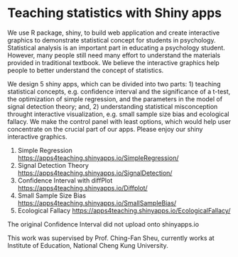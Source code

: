 # Teaching statistics with Shiny apps

We use R package, shiny, to build web application and create interactive graphics to demonstrate statistical concept for students in psychology. Statistical analysis is an important part in educating a psychology student. However, many people still need many effort to understand the materials provided in traditional textbook. We believe the interactive graphics help people to better understand the concept of statistics. 

We design 5 shiny apps, which can be divided into two parts: 1) teaching statistical concepts, e.g. confidence interval and the significance of a t-test, the optimization of simple regression, and the parameters in the model of signal detection theory; and, 2) understanding statistical misconception throught interactive visualization, e.g. small sample size bias and ecological fallacy. We make the control panel with least options, which would help user concentrate on the crucial part of our apps. Please enjoy our shiny interactive graphics.

1. Simple Regression https://apps4teaching.shinyapps.io/SimpleRegression/
2. Signal Detection Theory https://apps4teaching.shinyapps.io/SignalDetection/
3. Confidence Interval with diffPlot https://apps4teaching.shinyapps.io/Diffplot/
4. Small Sample Size Bias https://apps4teaching.shinyapps.io/SmallSampleBias/
5. Ecological Fallacy https://apps4teaching.shinyapps.io/EcologicalFallacy/

The original Confidence Interval did not upload onto shinyapps.io

This work was supervised by Prof. Ching-Fan Sheu, currently works at Institute of Education, National Cheng Kung University.
